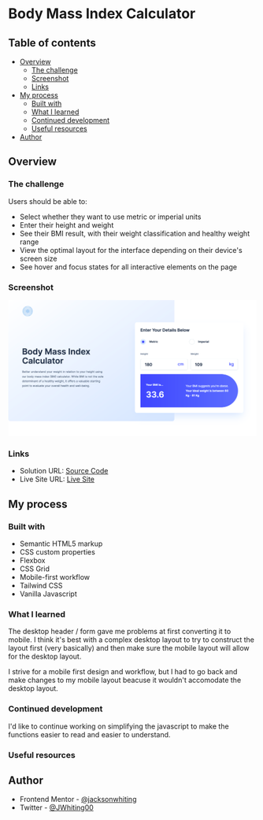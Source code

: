 # Body Mass Index Calculator

## Table of contents

-  [Overview](#overview)
   -  [The challenge](#the-challenge)
   -  [Screenshot](#screenshot)
   -  [Links](#links)
-  [My process](#my-process)
   -  [Built with](#built-with)
   -  [What I learned](#what-i-learned)
   -  [Continued development](#continued-development)
   -  [Useful resources](#useful-resources)
-  [Author](#author)

## Overview

### The challenge

Users should be able to:

-  Select whether they want to use metric or imperial units
-  Enter their height and weight
-  See their BMI result, with their weight classification and healthy weight range
-  View the optimal layout for the interface depending on their device's screen size
-  See hover and focus states for all interactive elements on the page

### Screenshot

![](./src/assets/images/bmi-calculator-screenshot.png)

### Links

-  Solution URL: [Source Code](https://github.com/jacksonwhiting/bmi-landing-page)
-  Live Site URL: [Live Site](https://jw-bmi-landing.netlify.app/)

## My process

### Built with

-  Semantic HTML5 markup
-  CSS custom properties
-  Flexbox
-  CSS Grid
-  Mobile-first workflow
-  Tailwind CSS
-  Vanilla Javascript

### What I learned

The desktop header / form gave me problems at first converting it to mobile. I think it's best with a complex desktop layout to try to construct the layout first (very basically) and then make sure the mobile layout will allow for the desktop layout.

I strive for a mobile first design and workflow, but I had to go back and make changes to my mobile layout beacuse it wouldn't accomodate the desktop layout.

### Continued development

I'd like to continue working on simplifying the javascript to make the functions easier to read and easier to understand.

### Useful resources

## Author

-  Frontend Mentor - [@jacksonwhiting](https://www.frontendmentor.io/profile/jacksonwhiting)
-  Twitter - [@JWhiting00](https://www.twitter.com/JWhiting0)
